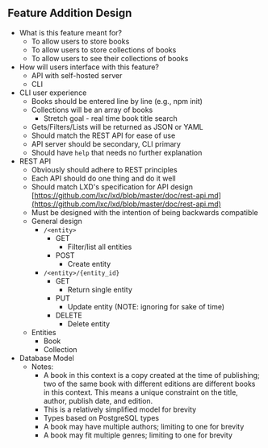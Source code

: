 ## Feature Addition Design

- What is this feature meant for?
  - To allow users to store books
  - To allow users to store collections of books
  - To allow users to see their collections of books
- How will users interface with this feature?
  - API with self-hosted server
  - CLI
- CLI user experience
  - Books should be entered line by line (e.g., npm init)
  - Collections will be an array of books
    - Stretch goal - real time book title search
  - Gets/Filters/Lists will be returned as JSON or YAML
  - Should match the REST API for ease of use
  - API server should be secondary, CLI primary
  - Should have `help` that needs no further explanation
- REST API
  - Obviously should adhere to REST principles
  - Each API should do one thing and do it well
  - Should match LXD's specification for API design [https://github.com/lxc/lxd/blob/master/doc/rest-api.md](https://github.com/lxc/lxd/blob/master/doc/rest-api.md)
  - Must be designed with the intention of being backwards compatible
  - General design
    - `/<entity>`
      - GET
        - Filter/list all entities
      - POST
        - Create entity
    - `/<entity>/{entity_id}`
      - GET
        - Return single entity
      - PUT
        - Update entity (NOTE: ignoring for sake of time)
      - DELETE
        - Delete entity
  - Entities
    - Book
    - Collection
- Database Model
  - Notes:
    - A book in this context is a copy created at the time of publishing; two of the same book with different editions are different books in this context. This means a unique constraint on the title, author, publish date, and edition.
    - This is a relatively simplified model for brevity
    - Types based on PostgreSQL types
    - A book may have multiple authors; limiting to one for brevity
    - A book may fit multiple genres; limiting to one for brevity
